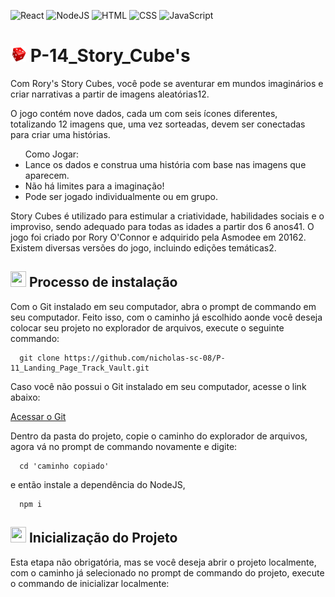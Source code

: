 ![React](https://img.shields.io/badge/React-20232A?style=for-the-badge&logo=react&logoColor=61DAFB)
![NodeJS](https://img.shields.io/badge/Node%20js-339933?style=for-the-badge&logo=nodedotjs&logoColor=white)
![HTML](https://img.shields.io/badge/HTML5-E34F26?style=for-the-badge&logo=html5&logoColor=white)
![CSS](https://img.shields.io/badge/CSS3-1572B6?style=for-the-badge&logo=css3&logoColor=white)
![JavaScript](https://img.shields.io/badge/JavaScript-F7DF1E?style=for-the-badge&logo=javascript&logoColor=black)

# <img src='https://github.com/nicholas-sc-08/P-14_Story_Cubes/blob/main/public/dado_carregando.gif' width='25px' height='25px'> P-14_Story_Cube's

<p>Com Rory's Story Cubes, você pode se aventurar em mundos imaginários e criar narrativas a partir de imagens aleatórias12.</p>
<p>O jogo contém nove dados, cada um com seis ícones diferentes, totalizando 12 imagens que, uma vez sorteadas, devem ser conectadas para criar uma histórias.</p>

<ul>
Como Jogar:

<li>Lance os dados e construa uma história com base nas imagens que aparecem.</li>

<li>Não há limites para a imaginação!</li>

<li>Pode ser jogado individualmente ou em grupo.</li>
</ul>

<p>Story Cubes é utilizado para estimular a criatividade, habilidades sociais e o improviso, sendo adequado para todas as idades a partir dos 6 anos41. O jogo foi criado por Rory O'Connor e adquirido pela Asmodee em 20162. Existem diversas versões do jogo, incluindo edições temáticas2.</p>

## <img src='https://github.com/nicholas-sc-08/P-12_Landing_page_Pets_Feliz/blob/main/Imagens_Readme/Gif_React.gif' width='25px' height='25px'/> Processo de instalação

Com o Git instalado em seu computador, abra o prompt de commando em seu computador. Feito isso, com o caminho já escolhido aonde você deseja colocar seu projeto no explorador de arquivos, execute o seguinte commando:

```git
  git clone https://github.com/nicholas-sc-08/P-11_Landing_Page_Track_Vault.git
```

Caso você não possui o Git instalado em seu computador, acesse o link abaixo:

<a href='https://git-scm.com/downloads'>Acessar o Git</a>

Dentro da pasta do projeto, copie o caminho do explorador de arquivos, agora vá no prompt de commando novamente e digite:

```git
  cd 'caminho copiado'
```

e então instale a dependência do NodeJS,

```git
  npm i 
```

## <img src='https://github.com/nicholas-sc-08/P-12_Landing_page_Pets_Feliz/blob/main/Imagens_Readme/Gif_Node.gif' width='25px' height='25px'> Inicialização do Projeto

Esta etapa não obrigatória, mas se você deseja abrir o projeto localmente, com o caminho já selecionado no prompt de commando do projeto, execute o commando de inicializar localmente:

```git
